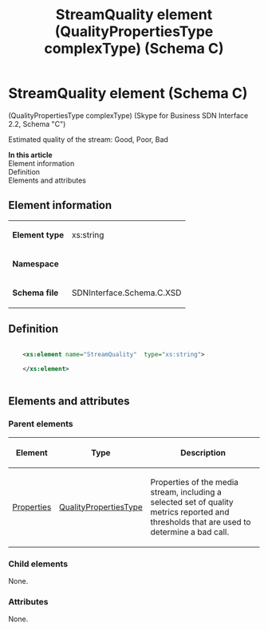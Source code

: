 ﻿---
title: StreamQuality element (QualityPropertiesType complexType) (Schema C)
description: Overview of the StreamQuality element (QualityPropertiesType complexType) (Schema C).
TOCTitle: StreamQuality element
ms:assetid: 7fdb2175-c294-5594-37a7-7133500c2318
ms:mtpsurl: https://msdn.microsoft.com/library/Mt404855(v=office.16)
ms:contentKeyID: 68250767
ms.date: 08/24/2015
mtps_version: v=office.16
dev_langs:
- xml
---

# StreamQuality element (Schema C)

(QualityPropertiesType complexType) (Skype for Business SDN Interface 2.2, Schema "C")

Estimated quality of the stream: Good, Poor, Bad

**In this article**  
Element information  
Definition  
Elements and attributes  

## Element information

<table>

<tbody>
<tr class="odd">
<td><p><strong>Element type</strong></p></td>
<td><p>xs:string</p></td>
</tr>
<tr class="even">
<td><p><strong>Namespace</strong></p></td>
<td><p></p></td>
</tr>
<tr class="odd">
<td><p><strong>Schema file</strong></p></td>
<td><p>SDNInterface.Schema.C.XSD</p></td>
</tr>
</tbody>
</table>


## Definition

```xml

    <xs:element name="StreamQuality"  type="xs:string">
    
    </xs:element>
  
```

## Elements and attributes

### Parent elements

<table>

<thead>
<tr class="header">
<th><p>Element</p></th>
<th><p>Type</p></th>
<th><p>Description</p></th>
</tr>
</thead>
<tbody>
<tr class="odd">
<td><p><a href="properties-element-qualitytype-complextype-skype-for-business-sdn-interface-2-2-schema-c.md">Properties</a></p></td>
<td><p><a href="qualitypropertiestype-complextype-skype-for-business-sdn-interface-2-2-schema-c.md">QualityPropertiesType</a></p></td>
<td><p>Properties of the media stream, including a selected set of quality metrics reported and thresholds that are used to determine a bad call.</p></td>
</tr>
</tbody>
</table>


### Child elements

None.

### Attributes

None.

